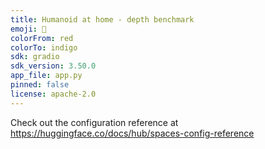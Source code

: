 ```yaml
---
title: Humanoid at home - depth benchmark
emoji: 📶
colorFrom: red
colorTo: indigo
sdk: gradio
sdk_version: 3.50.0
app_file: app.py
pinned: false
license: apache-2.0
---
```


Check out the configuration reference at https://huggingface.co/docs/hub/spaces-config-reference